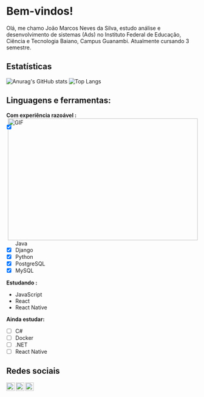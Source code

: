 # Bem-vindos!

Olá, me chamo João Marcos Neves da Silva, estudo análise e desenvolvimento de sistemas (Ads) no Instituto Federal de Educação, Ciência e Tecnologia Baiano, Campus Guanambi. Atualmente cursando 3 semestre.
## Estatísticas 
![Anurag's GitHub stats](https://github-readme-stats.vercel.app/api?username=JOaOMARcosNs&show_icons=true&theme=gotham)
![Top Langs](https://github-readme-stats.vercel.app/api/top-langs/?username=JOaOMARcosNs&layout=compact&theme=gotham&card_width=445)

## Linguagens e ferramentas:  
**Com experiência razoável :**
<img align="right" alt="GIF" src="http://clubedosgeeks.com.br/wp-content/uploads/2016/01/dormrm.gif?raw=true" width="500" height="320" />
- [x]  Java
- [x] Django
- [x] Python
- [x] PostgreSQL
- [x] MySQL

**Estudando :**
- JavaScript
- React
- React Native

**Ainda estudar:**
- [ ] C#
- [ ]  Docker
- [ ]  .NET
- [ ] React Native

## Redes sociais
<a href="https://www.linkedin.com/in/joao-marcos-7a2a39173/">
  <img align="left" alt="Linkedin de João Marcos" width="22px" src="https://cdn.jsdelivr.net/npm/simple-icons@v3/icons/linkedin.svg" />
</a>
<a href="mailto:joaomarcosnina@gmail.com">
  <img align="left"  alt="Gmail de João Marcos" width="22px" src="https://cdn.jsdelivr.net/npm/simple-icons@v3/icons/gmail.svg"/>
</a>
<a href="mailto:joaomarcos_iga@hotmail.com">
  <img align="left"  alt="Outlook de João Marcos" width="22px" src="https://cdn.jsdelivr.net/npm/simple-icons@3.13.0/icons/microsoftoutlook.svg"/>
</a>

